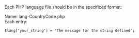 Each PHP language file should be in the specificed format:  

Name: lang-CountryCode.php    
Each entry:    
````
$lang['your_string'] = 'The message for the string defined';
````
